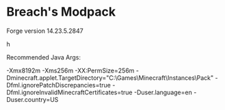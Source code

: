 # Breach's Modpack
Forge version 14.23.5.2847


h

Recommended Java Args:

-Xmx8192m -Xms256m -XX:PermSize=256m -Dminecraft.applet.TargetDirectory="C:\Games\Minecraft\Instances\Pack" -Dfml.ignorePatchDiscrepancies=true -Dfml.ignoreInvalidMinecraftCertificates=true -Duser.language=en -Duser.country=US
